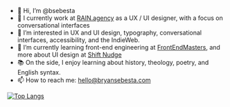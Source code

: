 - 👋 Hi, I’m @bsebesta
- 💪 I currently work at [RAIN.agency](https://rain.agency/) as a UX / UI designer, with a focus on conversational interfaces
- 👀 I’m interested in UX and UI design, typography, conversational interfaces, accessibility, and the IndieWeb.
- 🌱 I’m currently learning front-end engineering at [FrontEndMasters](https://frontendmasters.com/), and more about UI design at [Shift Nudge](https://shiftnudge.com/)
- 📚 On the side, I enjoy learning about history, theology, poetry, and English syntax.
- 📫 How to reach me: hello@bryansebesta.com

[![Top Langs](https://github-readme-stats.vercel.app/api/top-langs/?username=bsebesta&layout=compact)](https://github.com/anuraghazra/github-readme-stats)
